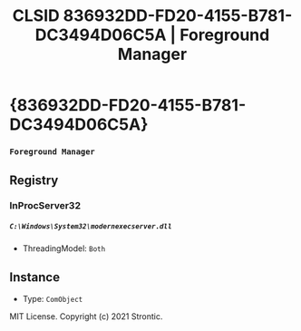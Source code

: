 ﻿---
title: "CLSID 836932DD-FD20-4155-B781-DC3494D06C5A | Foreground Manager"
excerpt: What is COM-Object CLSID 836932DD-FD20-4155-B781-DC3494D06C5A?
---

# {836932DD-FD20-4155-B781-DC3494D06C5A}

### `Foreground Manager`

## Registry


### InProcServer32

##### `C:\Windows\System32\modernexecserver.dll`
* ThreadingModel: `Both`

## Instance

* Type: `ComObject`

MIT License. Copyright (c) 2021 Strontic.



